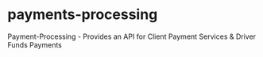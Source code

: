 # payments-processing
Payment-Processing - Provides an API for Client Payment Services &amp; Driver Funds Payments
